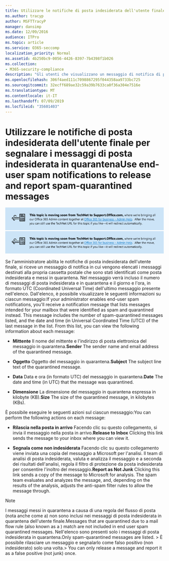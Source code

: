 ```yaml
---
title: Utilizzare le notifiche di posta indesiderata dell'utente finale per segnalare i messaggi di posta indesiderata in quarantena
ms.author: tracyp
author: MSFTTracyP
manager: dansimp
ms.date: 12/09/2016
audience: ITPro
ms.topic: article
ms.service: O365-seccomp
localization_priority: Normal
ms.assetid: 4b250bc9-0056-4426-8397-7b4398f1b026
ms.collection:
- M365-security-compliance
description: "Gli utenti che visualizzano un messaggio di notifica di posta indesiderata dell'utente finale dall'amministratore relativo alla posta in quarantena possono eseguire queste azioni nei messaggi. "
ms.openlocfilehash: 306f4aed111c7098867295f044358aa9733bc725
ms.sourcegitcommit: 32ecff689ae32c59a39b7633ca0f36a304e7516e
ms.translationtype: MT
ms.contentlocale: it-IT
ms.lasthandoff: 07/09/2019
ms.locfileid: "35601403"
---
```

# <a name="use-end-user-spam-notifications-to-release-and-report-spam-quarantined-messages"></a><span data-ttu-id="7f126-103">Utilizzare le notifiche di posta indesiderata dell'utente finale per segnalare i messaggi di posta indesiderata in quarantena</span><span class="sxs-lookup"><span data-stu-id="7f126-103">Use end-user spam notifications to release and report spam-quarantined messages</span></span>

<span data-ttu-id="7f126-104">[![Testo nell'immagine sullo spostamento dei contenuti da TechNet a support.office.com](media/ab7c897a-4798-4f31-8c84-f17a8409b133.png)](https://go.microsoft.com/fwlink/p/?LinkID=624152)</span><span class="sxs-lookup"><span data-stu-id="7f126-104">[![Text in image about content moving from TechNet to support.office.com](media/ab7c897a-4798-4f31-8c84-f17a8409b133.png)](https://go.microsoft.com/fwlink/p/?LinkID=624152)</span></span>
  
<span data-ttu-id="7f126-p101">Se l'amministratore abilita le notifiche di posta indesiderata dell'utente finale, si riceve un messaggio di notifica in cui vengono elencati i messaggi destinati alla propria cassetta postale che sono stati identificati come posta indesiderata e messi in quarantena. Nel messaggio verrà incluso il numero di messaggi di posta indesiderata e in quarantena e il giorno e l'ora, in formato UTC (Coordinated Universal Time) dell'ultimo messaggio presente nell'elenco. Dall'elenco, è possibile visualizzare le seguenti informazioni su ciascun messaggio:</span><span class="sxs-lookup"><span data-stu-id="7f126-p101">If your administrator enables end-user spam notifications, you'll receive a notification message that lists messages intended for your mailbox that were identified as spam and quarantined instead. This message includes the number of spam-quarantined messages listed, and the date and time (in Universal Coordinated Time (UTC)) of the last message in the list. From this list, you can view the following information about each message:</span></span> 
  
- <span data-ttu-id="7f126-108">**Mittente** Il nome del mittente e l'indirizzo di posta elettronica del messaggio in quarantena.</span><span class="sxs-lookup"><span data-stu-id="7f126-108">**Sender** The sender name and email address of the quarantined message.</span></span> 
    
- <span data-ttu-id="7f126-109">**Oggetto** Oggetto del messaggio in quarantena.</span><span class="sxs-lookup"><span data-stu-id="7f126-109">**Subject** The subject line text of the quarantined message.</span></span> 
    
- <span data-ttu-id="7f126-110">**Data** Data e ora (in formato UTC) del messaggio in quarantena.</span><span class="sxs-lookup"><span data-stu-id="7f126-110">**Date** The date and time (in UTC) that the message was quarantined.</span></span> 
    
- <span data-ttu-id="7f126-111">**Dimensione** La dimensione del messaggio in quarantena espressa in kilobyte (KB).</span><span class="sxs-lookup"><span data-stu-id="7f126-111">**Size** The size of the quarantined message, in kilobytes (KBs).</span></span> 
    
<span data-ttu-id="7f126-112">È possibile eseguire le seguenti azioni sul ciascun messaggio:</span><span class="sxs-lookup"><span data-stu-id="7f126-112">You can perform the following actions on each message:</span></span>
  
- <span data-ttu-id="7f126-113">**Rilascia nella posta in arrivo** Facendo clic su questo collegamento, si invia il messaggio nella posta in arrivo.</span><span class="sxs-lookup"><span data-stu-id="7f126-113">**Release to Inbox** Clicking this link sends the message to your inbox where you can view it.</span></span> 
    
- <span data-ttu-id="7f126-p102">**Segnala come non indesiderata** Facendo clic su questo collegamento viene inviata una copia del messaggio a Microsoft per l'analisi. Il team di analisi di posta indesiderata, valuta e analizza il messaggio e a seconda dei risultati dell'analisi, regola il filtro di protezione da posta indesiderata per consentire l'inoltro del messaggio.</span><span class="sxs-lookup"><span data-stu-id="7f126-p102">**Report as Not Junk** Clicking this link sends a copy of the message to Microsoft for analysis. The spam team evaluates and analyzes the message, and, depending on the results of the analysis, adjusts the anti-spam filter rules to allow the message through.</span></span> 
    
> [!NOTE]
>  <span data-ttu-id="7f126-116">I messaggi messi in quarantena a causa di una regola del flusso di posta (nota anche come a) non sono inclusi nei messaggi di posta indesiderata in quarantena dell'utente finale.</span><span class="sxs-lookup"><span data-stu-id="7f126-116">Messages that are quarantined due to a mail flow rule (also known as a ) match are not included in end user spam quarantined messages.</span></span> <span data-ttu-id="7f126-117">Nell'elenco sono presenti solo i messaggi di posta indesiderata in quarantena.</span><span class="sxs-lookup"><span data-stu-id="7f126-117">Only spam-quarantined messages are listed.</span></span> <span data-ttu-id="7f126-118">>  È possibile rilasciare un messaggio e segnalarlo come falso positivo (non indesiderato) solo una volta.</span><span class="sxs-lookup"><span data-stu-id="7f126-118">>  You can only release a message and report it as a false positive (not junk) once.</span></span> 
  

